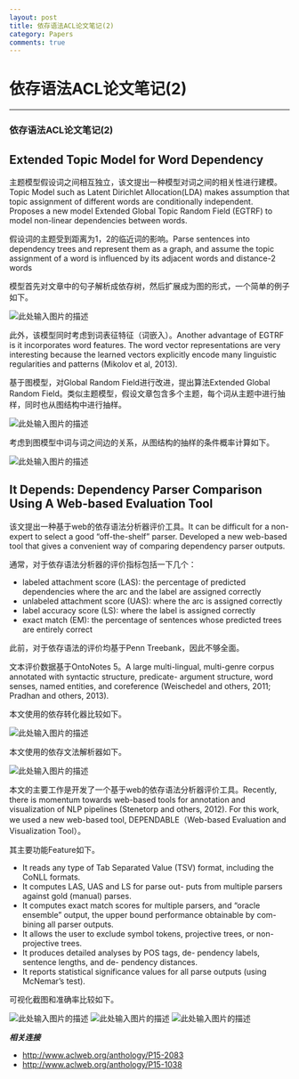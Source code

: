 ```yaml
---
layout: post
title: 依存语法ACL论文笔记(2)
category: Papers
comments: true
---
```


# 依存语法ACL论文笔记(2)

------

### 依存语法ACL论文笔记(2)

## **Extended Topic Model for Word Dependency**


主题模型假设词之间相互独立，该文提出一种模型对词之间的相关性进行建模。Topic Model such as Latent Dirichlet Allocation(LDA) makes assumption that topic assignment of different words are conditionally independent. Proposes a new model Extended Global Topic Random Field (EGTRF) to model non-linear dependencies between words.

假设词的主题受到距离为1，2的临近词的影响。Parse sentences into dependency trees and represent them as a graph, and assume the topic assignment of a word is influenced by its adjacent words and distance-2 words

模型首先对文章中的句子解析成依存树，然后扩展成为图的形式，一个简单的例子如下。

![此处输入图片的描述][1]

此外，该模型同时考虑到词表征特征（词嵌入）。Another advantage of EGTRF is it incorporates word features. The word vector representations are very interesting because the learned vectors explicitly encode many linguistic regularities and patterns (Mikolov et al, 2013).

基于图模型，对Global Random Field进行改进，提出算法Extended Global Random Field。类似主题模型，假设文章包含多个主题，每个词从主题中进行抽样，同时也从图结构中进行抽样。

![此处输入图片的描述][2]

考虑到图模型中词与词之间边的关系，从图结构的抽样的条件概率计算如下。

![此处输入图片的描述][3]


## **It Depends: Dependency Parser Comparison Using A Web-based Evaluation Tool**

该文提出一种基于web的依存语法分析器评价工具。It can be difficult for a non-expert to select a good “off-the-shelf” parser. Developed a new web-based tool that gives a convenient way of comparing dependency parser outputs.

通常，对于依存语法分析器的评价指标包括一下几个：

 - labeled attachment score (LAS): the percentage of predicted dependencies where the arc and the label are assigned correctly
 - unlabeled attachment score (UAS): where the arc is assigned correctly
 - label accuracy score (LS): where the label is assigned correctly
 - exact match (EM): the percentage of sentences whose predicted trees are entirely correct

此前，对于依存语法的评价均基于Penn Treebank，因此不够全面。

文本评价数据基于OntoNotes 5。A large multi-lingual, multi-genre corpus annotated with syntactic structure, predicate- argument structure, word senses, named entities, and coreference (Weischedel and others, 2011; Pradhan and others, 2013).

本文使用的依存转化器比较如下。

![此处输入图片的描述][4]

本文使用的依存文法解析器如下。

![此处输入图片的描述][5]

本文的主要工作是开发了一个基于web的依存语法分析器评价工具。Recently, there is momentum towards web-based tools for annotation and visualization of NLP pipelines (Stenetorp and others, 2012). For this work, we used a new web-based tool, DEPENDABLE（Web-based Evaluation and Visualization Tool）。

其主要功能Feature如下。

 - It reads any type of Tab Separated Value (TSV) format, including the CoNLL formats.
 - It computes LAS, UAS and LS for parse out- puts from multiple parsers against gold (manual) parses.
 - It computes exact match scores for multiple parsers, and “oracle ensemble” output, the upper bound performance obtainable by com- bining all parser outputs.
 - It allows the user to exclude symbol tokens, projective trees, or non-projective trees.
 - It produces detailed analyses by POS tags, de- pendency labels, sentence lengths, and de- pendency distances.
 - It reports statistical significance values for all parse outputs (using McNemar’s test).

可视化截图和准确率比较如下。

![此处输入图片的描述][6]
![此处输入图片的描述][7]
![此处输入图片的描述][8]

***相关连接***

 - <http://www.aclweb.org/anthology/P15-2083>
 - <http://www.aclweb.org/anthology/P15-1038>


  [1]: https://raw.githubusercontent.com/qiangsiwei/blog/gh-pages/_figures/2016-05-14-dependency_parsing/2016-05-14-dependency_parsing_1.png
  [2]: https://raw.githubusercontent.com/qiangsiwei/blog/gh-pages/_figures/2016-05-14-dependency_parsing/2016-05-14-dependency_parsing_2.png
  [3]: https://raw.githubusercontent.com/qiangsiwei/blog/gh-pages/_figures/2016-05-14-dependency_parsing/2016-05-14-dependency_parsing_3.png
  [4]: https://raw.githubusercontent.com/qiangsiwei/blog/gh-pages/_figures/2016-05-14-dependency_parsing/2016-05-14-dependency_parsing_4.png
  [5]: https://raw.githubusercontent.com/qiangsiwei/blog/gh-pages/_figures/2016-05-14-dependency_parsing/2016-05-14-dependency_parsing_5.png
  [6]: https://raw.githubusercontent.com/qiangsiwei/blog/gh-pages/_figures/2016-05-14-dependency_parsing/2016-05-14-dependency_parsing_6.png
  [7]: https://raw.githubusercontent.com/qiangsiwei/blog/gh-pages/_figures/2016-05-14-dependency_parsing/2016-05-14-dependency_parsing_7.png
  [8]: https://raw.githubusercontent.com/qiangsiwei/blog/gh-pages/_figures/2016-05-14-dependency_parsing/2016-05-14-dependency_parsing_8.png

